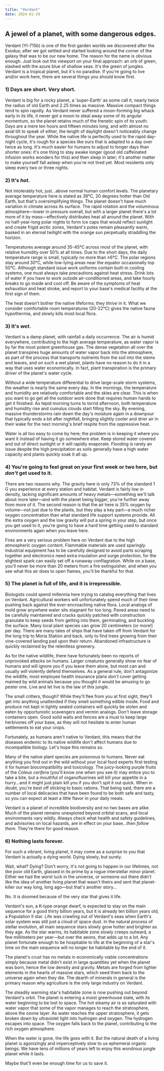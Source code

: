 ```yaml
---
title: "Verdant"
date: 2024-01-29
---
```


## A jewel of a planet, with some dangerous edges.

Verdant (YI-715b) is one of the first garden worlds we discovered after the Exodus; after we got settled and started looking around the corner of the galaxy that was to be our new home. The reason for the name is obvious enough. Just look out the viewport on your final approach: an orb of green, slashed with the azure blue of shallow seas. It's the green of jungles. Verdant is a tropical planet, but it's no paradise. If you're going to live and/or work here, there are several things you should know first.

### 1) Days are short. Very short.
Verdant is big for a rocky planet, a 'super-Earth' as some call it, nearly twice the radius of old Earth and 2.25 times as massive. Massive compact things tend to spin rapidly. As Verdant never suffered a moon-forming big whack early in its life, it never got a moon to steal away some of its angular momentum, so the planet retains much of the frenetic spin of its youth. Days are a mere ten hours and fifteen minutes long, and with almost no axial tilt to speak of either, the length of daylight doesn't noticeably change throughout the year. While the native life is perfectly used to the rapid day-night cycle, it's rough for a species like ours that is adapted to a day over twice as long. It's much easier for humans to adjust to longer days than shorter ones: it's one thing to stay awake longer (good old caffeinated infusion works wonders for this) and then sleep in later; it's another matter to make yourself fall asleep when you're not tired yet. Most residents only sleep every two or three nights.

### 2) It's *hot*.
Not intolerably hot, just...above normal human comfort levels. The planetary average temperature here is stated as 39°C, 20 degrees hotter than Old Earth, but that's oversimplifying things. The planet doesn't have much variation in climate across its surface. The rapid rotation and the voluminous atmosphere—lower in pressure overall, but with a larger planet there's a lot more of it by mass—effectively distributes heat all around the planet. With no half-year-long polar nights to form ice caps that would reflect sunlight and create frigid arctic zones, Verdant's poles remain pleasantly warm, basked in an eternal twilight with the orange sun perpetually straddling the horizon.

Temperatures average around 35-45°C across most of the planet, with relative humidity over 50% at all times. Due to the short days, the daily temperature range is small, typically no more than ±6°C. The polar regions stay around 30°C, while low-lying areas near the equator occasionally top 50°C. Although standard issue work uniforms contain built-in cooling systems, one must always take precautions against heat stress. Drink lots of water if you have to work outside air-conditioned areas, and take hourly breaks to go inside and cool off. Be aware of the symptoms of heat exhaustion and heat stroke, and report to your base's medical facility at the first sign of them.

The heat doesn't bother the native lifeforms; they *thrive* in it. What we consider comfortable room temperatures (20-22°C) gives the native fauna hypothermia, and slowly kills most local flora.

### 3) It's *wet*.
Verdant is a damp planet, with rainfall a daily occurrence. The air is humid everywhere, contributing to the high average temperature, as water vapor is by far the most potent greenhouse gas. The dense vegetation all over the planet transpires huge amounts of water vapor back into the atmosphere, as part of the process that transports nutrients from the soil into the stems and leaves, and on such a wet planet, plants have no reason to do it in a way that uses water economically. In fact, plant transpiration is the primary driver of the planet's water cycle.

Without a wide temperature differential to drive large-scale storm systems, the weather is nearly the same every day. In the mornings, the temperature and humidity are relatively comfortable and the skies are clear. This is when you want to go get all the outdoor work done that requires human hands to get it finished. As tepid morning turns to torrid afternoon, both temperature and humidity rise and cumulus clouds start filling the sky. By evening, massive thunderstorms rain down the day's moisture again in a downpour that typically ends a bit after nightfall, bringing slightly cooler and drier air in their wake for the next morning's brief respite from the oppressive heat.

Water is all too easy to come by here; the problem is in keeping it where you want it instead of having it go somewhere else. Keep stored water covered and out of direct sunlight or it will rapidly evaporate. Flooding is rarely an issue despite the high precipitation as soils generally have a high water capacity and plants quickly soak it all up.

### 4) You're going to feel great on your first week or two here, but *don't* get used to it.
There are two reasons why. The gravity here is only 73% of the standard 1 G you experience at every station and habitat. Verdant is fairly low in density, lacking significant amounts of heavy metals—something we'll talk about more later—and with the planet being bigger, you're further away from more of it. The second reason is that the air here is 35% oxygen by volume—not just due to the plants, but they play a key part—a much richer oxygen concentration than what standard life support systems provide. All the extra oxygen and the low gravity will put a spring in your step, but once you get used to it, you're going to have a hard time getting used to standard environments again when you leave here.

Fires are a very serious problem here on Verdant due to the high atmospheric oxygen content. Flammable materials are used sparingly. Industrial equipment has to be carefully designed to avoid parts scraping together and electronics need extra insulation and surge protection, for the slightest spark can easily set off a runaway conflagration. While on a base, you'll never be more than 20 meters from a fire extinguisher, and when you see what this air does to open flames, you'll be thankful for that.

### 5) The planet is full of life, and it is irrepressible.
Biologists could spend millennia here trying to catalog everything that lives on Verdant. Agricultural workers will unfortunately spend much of their time pushing back against the ever-encroaching native flora. Local analogs of mold grow anywhere water sits stagnant for too long. Paved areas need to be carefully maintained and cracks quickly patched with construction granulate to keep seeds from getting into them, germinating, and buckling the surface. Many local plant species can grow 20 centimeters (or more!) per day. There are many tales of ships that have taken off from Verdant for the long trip to Moria Station and back, only to find trees growing from their vine-covered landing pad upon their return. Abandoned infrastructure is quickly reclaimed by the relentless greenery.

As for the native wildlife, there have fortunately been no reports of unprovoked attacks on humans. Larger creatures generally show no fear of humans and will ignore you if you leave them alone, but most can and usually *will* violently defend themselves. As a general rule, don't antagonize the wildlife; most employee health insurance plans *don't* cover getting maimed by wild animals because you thought it would be amusing to go pester one. Live and let live is the law of *this* jungle.

The small critters, though? While they'll flee from you at first sight, they'll get into anything unattended if they smell something edible inside. Food and produce not kept in tightly sealed containers will quickly be stolen and eaten by opportunistic scavengers and vermin analogs. Don't leave storage containers open. Good solid walls and fences are a must to keep large herbivores off your base, as they will not hesitate to enter human settlements to eat your crops.

Fortunately, as humans aren't native to Verdant, this means that the diseases endemic to its native wildlife don't affect humans due to incompatible biology. Let's hope this remains so.

Many of the native plant species are poisonous to humans. Never eat anything you find out in the wild without your local food experts first testing it for human biocompatibility and toxicology. The juicy-looking purple fruits of the *Coleus cerifera* (you'll know one when you see it) may entice you to take a bite, but a mouthful of organofluorines will kill your appetite in a hurry...and it might just plain kill you if you don't spit it out quick. When in doubt, you're best off sticking to basic rations. That being said, there are a number of local delicacies that have been found to be both safe and tasty, so you can expect at least a little flavor in your daily meals.

Verdant is a planet of incredible biodiversity and no two bases are alike. Much of the planet remains unexplored beyond orbital scans, and local environments vary wildly. Always check what health and safety guidelines, and advisories on local hazards, are in effect on your base...then *follow them.* They're there for good reason.

### 6) Nothing lasts forever.
For such a vibrant, living planet, it may come as a surprise to you that Verdant is actually a dying world. Dying slowly, but surely.

Wait, what? Dying? Don't worry, it's not going to happen in our lifetimes, not like poor old Earth, glassed in its prime by a rogue interstellar minor planet. Either we had the worst luck in the universe, or someone out there didn't like the idea of another living planet that wasn't theirs and sent that planet-killer our way long, long ago—but that's another story...

No. It is doomed because of the very star that gives it life.

Verdant's sun, a K-type orange dwarf, is expected to stay on the main sequence for a good thirty billion years, but it is already ten billion years old, a Population II star. Life was crawling out of Verdant's seas when Earth's solar system was still just a cloud of space dust. In the natural process of stellar evolution, all main sequence stars slowly grow hotter and brighter as they age. As the star warms, its habitable zone slowly creeps outward, a few millimeters per year—but over the aeons, that adds up to a lot. Any planet fortunate enough to be hospitable to life at the beginning of a star's time on the main sequence will no longer be habitable by the end of it.

The planet's crust has no metals in economically viable concentrations simply because metal didn't exist in large quantities yet when the planet was born, hence the low density and gravity. Metals are forged from lighter elements in the hearts of massive stars, which seed them back to the universe again when they die. The dearth of minerals in general is the primary reason why agriculture is the only large industry on Verdant.

The steadily warming star's habitable zone is now pushing out beyond Verdant's orbit. The planet is entering a moist greenhouse state, with its water beginning to be lost to space. The hot steamy air is so saturated with water vapor that some of the vapor manages to reach the stratosphere, above the ozone layer. As water reaches the upper stratosphere, it gets broken down by ultraviolet light into hydrogen and oxygen. The hydrogen escapes into space. The oxygen falls back to the planet, contributing to the rich oxygen atmosphere.

When the water is gone, the life goes with it. But the natural death of a living planet is agonizingly and imperceptively slow to us ephemeral organic beings. We have tens of millions of years left to enjoy this wondrous jungle planet while it lasts.

Maybe that'll even be enough time for us to save it.
